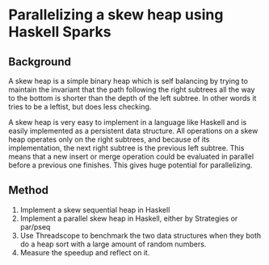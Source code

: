 
# Parallelizing a skew heap using Haskell Sparks

## Background

A skew heap is a simple binary heap which is self balancing
by trying to maintain the invariant that the path following the right
subtrees all the way to the bottom is shorter than the depth of the left
subtree. In other words it tries to be a leftist, but does less checking.

A skew heap is very easy to implement in a language like Haskell and is
easily implemented as a persistent data structure. All operations on a skew
heap operates only on the right subtrees, and because of its implementation,
the next right subtree is the previous left subtree. This means that a new insert
or merge operation could be evaluated in parallel before a previous one
finishes. This gives huge potential for parallelizing.


## Method
1. Implement a skew sequential heap in Haskell
2. Implement a parallel skew heap in Haskell, either by Strategies
or par/pseq
3. Use Threadscope to benchmark the two data structures when they both do a
heap sort with a large amount of random numbers.
4. Measure the speedup and reflect on it.
